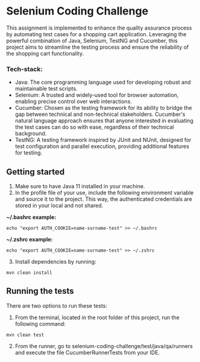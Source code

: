 # Selenium Coding Challenge

This assignment is implemented to enhance the quality assurance process by automating test cases for a shopping cart application. Leveraging the powerful combination of Java, Selenium, TestNG and Cucumber, this project aims to streamline the testing process and ensure the reliability of the shopping cart functionality.

### Tech-stack:

- Java: The core programming language used for developing robust and maintainable test scripts.
- Selenium: A trusted and widely-used tool for browser automation, enabling precise control over web interactions.
- Cucumber: Chosen as the testing framework for its ability to bridge the gap between technical and non-technical stakeholders. Cucumber's natural language approach ensures that anyone interested in evaluating the test cases can do so with ease, regardless of their technical background.
- TestNG: A testing framework inspired by JUnit and NUnit, designed for test configuration and parallel execution, providing additional features for testing.

## Getting started

1. Make sure to have Java 11 installed in your machine.
2. In the profile file of your use, include the following environment variable and source it to the project. This way, the authenticated credentials are stored in your local and not shared.

**~/.bashrc example:**
```shell
echo "export AUTH_COOKIE=name-surname-test" >> ~/.bashrc
```
**~/.zshrc example:**

```shell
echo "export AUTH_COOKIE=name-surname-test" >> ~/.zshrc
```

3. Install dependencies by running:

```shell
mvn clean install
```

## Running the tests

There are two options to run these tests:

1. From the terminal, located in the root folder of this project, run the following command:

```shell
mvn clean test
```

2. From the runner, go to selenium-coding-challenge/test/java/qa/runners and execute the file CucumberRunnerTests from your IDE.

